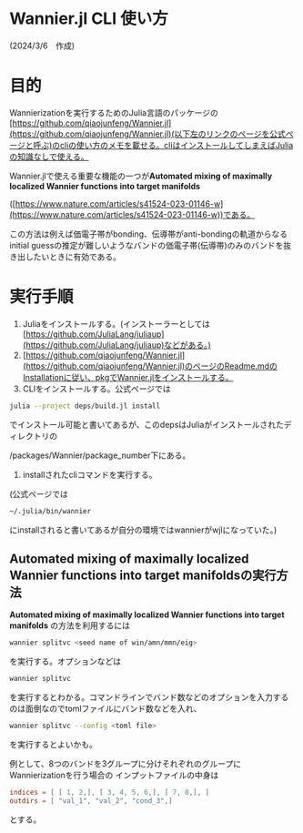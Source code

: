# Wannier.jl CLI 使い方

(2024/3/6　作成)

# 目的

Wannierizationを実行するためのJulia言語のパッケージの[https://github.com/qiaojunfeng/Wannier.jl](https://github.com/qiaojunfeng/Wannier.jl)(以下左のリンクのページを公式ページと呼ぶ)のcliの使い方のメモを載せる。cliはインストールしてしまえばJuliaの知識なしで使える。

Wannier.jlで使える重要な機能の一つが**Automated mixing of maximally localized Wannier functions into target manifolds** 

([https://www.nature.com/articles/s41524-023-01146-w](https://www.nature.com/articles/s41524-023-01146-w))である。

この方法は例えば価電子帯がbonding、伝導帯がanti-bondingの軌道からなるinitial guessの推定が難しいようなバンドの価電子帯(伝導帯)のみのバンドを抜き出したいときに有効である。

# 実行手順

1. Juliaをインストールする。(インストーラーとしては[https://github.com/JuliaLang/juliaup](https://github.com/JuliaLang/juliaup)などがある。)
2. [https://github.com/qiaojunfeng/Wannier.jl](https://github.com/qiaojunfeng/Wannier.jl)のページのReadme.mdのInstallationに従い、pkgでWannier.jlをインストールする。
3. CLIをインストールする。公式ページでは

```bash
julia --project deps/build.jl install 
```

でインストール可能と書いてあるが、このdepsはJuliaがインストールされたディレクトリの

/packages/Wannier/package_number下にある。

1. installされたcliコマンドを実行する。

(公式ページでは

```bash
~/.julia/bin/wannier
```

にinstallされると書いてあるが自分の環境ではwannierがwjlになっていた。)

## **Automated mixing of maximally localized Wannier functions into target manifoldsの実行方法**

**Automated mixing of maximally localized Wannier functions into target manifolds** 
の方法を利用するには

```bash
wannier splitvc <seed name of win/amn/mmn/eig>
```

を実行する。オプションなどは

```bash
wannier splitvc
```

を実行するとわかる。コマンドラインでバンド数などのオプションを入力するのは面倒なのでtomlファイルにバンド数などを入れ、

```bash
wannier splitvc --config <toml file>
```

を実行するとよいかも。

例として、8つのバンドを3グループに分けそれぞれのグループにWannierizationを行う場合の
インプットファイルの中身は

```toml
indices = [ [ 1, 2,], [ 3, 4, 5, 6,], [ 7, 8,], ]
outdirs = [ "val_1", "val_2", "cond_3",]
```
とする。
